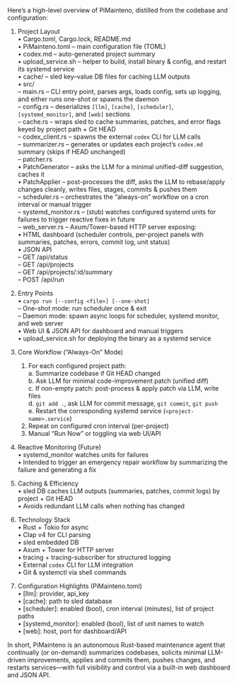 Here’s a high-level overview of PiMainteno, distilled from the codebase and configuration:

1. Project Layout  
   • Cargo.toml, Cargo.lock, README.md  
   • PiMainteno.toml – main configuration file (TOML)  
   • codex.md – auto-generated project summary  
   • upload_service.sh – helper to build, install binary & config, and restart its systemd service  
   • cache/ – sled key–value DB files for caching LLM outputs  
   • src/  
     – main.rs – CLI entry point, parses args, loads config, sets up logging, and either runs one-shot or spawns the daemon  
     – config.rs – deserializes `[llm]`, `[cache]`, `[scheduler]`, `[systemd_monitor]`, and `[web]` sections  
     – cache.rs – wraps sled to cache summaries, patches, and error flags keyed by project path + Git HEAD  
     – codex_client.rs – spawns the external `codex` CLI for LLM calls  
     – summarizer.rs – generates or updates each project’s `codex.md` summary (skips if HEAD unchanged)  
     – patcher.rs  
         • PatchGenerator – asks the LLM for a minimal unified-diff suggestion, caches it  
         • PatchApplier – post-processes the diff, asks the LLM to rebase/apply changes cleanly, writes files, stages, commits & pushes them  
     – scheduler.rs – orchestrates the “always-on” workflow on a cron interval or manual trigger  
     – systemd_monitor.rs – (stub) watches configured systemd units for failures to trigger reactive fixes in future  
     – web_server.rs – Axum/Tower-based HTTP server exposing:  
         • HTML dashboard (scheduler controls, per-project panels with summaries, patches, errors, commit log, unit status)  
         • JSON API  
             – GET  /api/status  
             – GET  /api/projects  
             – GET  /api/projects/:id/summary  
             – POST /api/run  

2. Entry Points  
   • `cargo run [--config <file>] [--one-shot]`  
     – One-shot mode: run scheduler once & exit  
     – Daemon mode: spawn async loops for scheduler, systemd monitor, and web server  
   • Web UI & JSON API for dashboard and manual triggers  
   • upload_service.sh for deploying the binary as a systemd service  

3. Core Workflow (“Always-On” Mode)  
   1. For each configured project path:  
       a. Summarize codebase if Git HEAD changed  
       b. Ask LLM for minimal code-improvement patch (unified diff)  
       c. If non-empty patch: post-process & apply patch via LLM, write files  
       d. `git add .`, ask LLM for commit message, `git commit`, `git push`  
       e. Restart the corresponding systemd service (`<project-name>.service`)  
   2. Repeat on configured cron interval (per-project)  
   3. Manual “Run Now” or toggling via web UI/API  

4. Reactive Monitoring (Future)  
   • systemd_monitor watches units for failures  
   • Intended to trigger an emergency repair workflow by summarizing the failure and generating a fix  

5. Caching & Efficiency  
   • sled DB caches LLM outputs (summaries, patches, commit logs) by project + Git HEAD  
   • Avoids redundant LLM calls when nothing has changed  

6. Technology Stack  
   • Rust + Tokio for async  
   • Clap v4 for CLI parsing  
   • sled embedded DB  
   • Axum + Tower for HTTP server  
   • tracing + tracing-subscriber for structured logging  
   • External `codex` CLI for LLM integration  
   • Git & systemctl via shell commands  

7. Configuration Highlights (PiMainteno.toml)  
   • [llm]: provider, api_key  
   • [cache]: path to sled database  
   • [scheduler]: enabled (bool), cron interval (minutes), list of project paths  
   • [systemd_monitor]: enabled (bool), list of unit names to watch  
   • [web]: host, port for dashboard/API  

In short, PiMainteno is an autonomous Rust-based maintenance agent that continually (or on-demand) summarizes codebases, solicits minimal LLM-driven improvements, applies and commits them, pushes changes, and restarts services—with full visibility and control via a built-in web dashboard and JSON API.